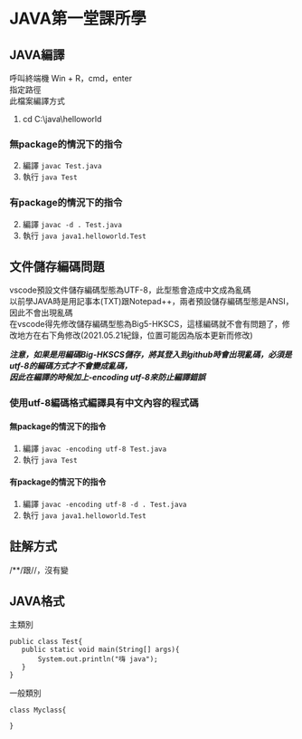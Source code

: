 # JAVA第一堂課所學

## JAVA編譯
呼叫終端機 Win + R，cmd，enter  
指定路徑  
此檔案編譯方式  

1. cd C:\java\helloworld

### 無package的情況下的指令

2. 編譯 ```javac Test.java```
3. 執行 ```java Test```

### 有package的情況下的指令

2. 編譯 ```javac -d . Test.java```
3. 執行 ```java java1.helloworld.Test```


## 文件儲存編碼問題
vscode預設文件儲存編碼型態為UTF-8，此型態會造成中文成為亂碼  
以前學JAVA時是用記事本(TXT)跟Notepad++，兩者預設儲存編碼型態是ANSI，因此不會出現亂碼  
在vscode得先修改儲存編碼型態為Big5-HKSCS，這樣編碼就不會有問題了，修改地方在右下角修改(2021.05.21紀錄，位置可能因為版本更新而修改)  
  
***注意，如果是用編碼Big-HKSCS儲存，將其登入到github時會出現亂碼，必須是utf-8的編碼方式才不會變成亂碼，  
因此在編譯的時候加上-encoding utf-8來防止編譯錯誤***

### 使用utf-8編碼格式編譯具有中文內容的程式碼

#### 無package的情況下的指令
1. 編譯 ```javac -encoding utf-8 Test.java```
2. 執行 ```java Test```

#### 有package的情況下的指令
1. 編譯 ```javac -encoding utf-8 -d . Test.java```
2. 執行 ```java java1.helloworld.Test```

## 註解方式
/**/跟//，沒有變

## JAVA格式
主類別
```
public class Test{
   public static void main(String[] args){
       System.out.println("嗨 java");
   }
}
```

一般類別
```
class Myclass{

}
```